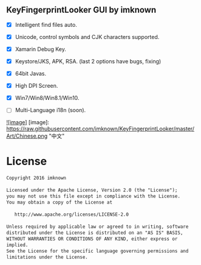 ## KeyFingerprintLooker GUI by imknown ##


- [x] Intelligent find files auto.<br />
- [x] Unicode, control symbols and CJK characters supported.<br />
- [x] Xamarin Debug Key.<br />
- [x] Keystore/JKS, APK, RSA. (last 2 options have bugs, fixing)<br />
- [x] 64bit Javas.<br />
- [x] High DPI Screen.<br />
- [x] Win7/Win8/Win8.1/Win10.<br />
- [ ] Multi-Language i18n (soon).


[![image]](https://raw.githubusercontent.com/imknown/KeyFingerprintLooker/master/Art/Chinese.png)
[image]: https://raw.githubusercontent.com/imknown/KeyFingerprintLooker/master/Art/Chinese.png "中文"

# License
    Copyright 2016 imknown
    
    Licensed under the Apache License, Version 2.0 (the "License");
    you may not use this file except in compliance with the License.
    You may obtain a copy of the License at
    
       http://www.apache.org/licenses/LICENSE-2.0
    
    Unless required by applicable law or agreed to in writing, software
    distributed under the License is distributed on an "AS IS" BASIS,
    WITHOUT WARRANTIES OR CONDITIONS OF ANY KIND, either express or implied.
    See the License for the specific language governing permissions and
    limitations under the License.
